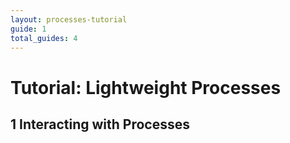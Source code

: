 ```yaml
---
layout: processes-tutorial
guide: 1
total_guides: 4
---
```

# Tutorial: Lightweight Processes

## 1 Interacting with Processes
